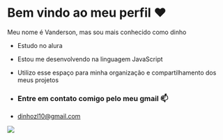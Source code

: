 # Bem vindo ao meu perfil ♥️

Meu nome é Vanderson, mas sou mais conhecido como dinho

- Estudo no alura
- Estou me desenvolvendo na linguagem JavaScript
- Utilizo esse espaço para minha organização e compartilhamento dos meus projetos

- ### Entre em contato comigo pelo meu gmail 📫

- dinhozl10@gmail.com

![](https://media.tenor.com/mCiM7CmGGI4AAAAC/naruto.gif)
